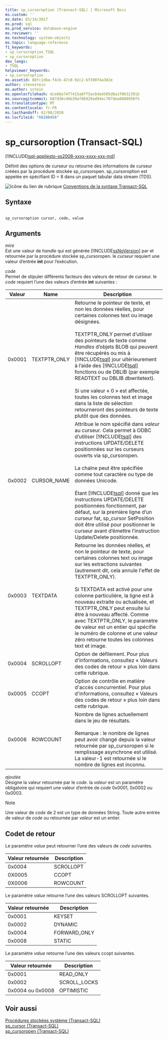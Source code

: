 ```yaml
---
title: sp_cursoroption (Transact-SQL) | Microsoft Docs
ms.custom: ''
ms.date: 03/14/2017
ms.prod: sql
ms.prod_service: database-engine
ms.reviewer: ''
ms.technology: system-objects
ms.topic: language-reference
f1_keywords:
- sp_cursoroption_TSQL
- sp_cursoroption
dev_langs:
- TSQL
helpviewer_keywords:
- sp_cursoroption
ms.assetid: 88fc1dba-f4cb-47c0-92c2-bf398f4a382e
author: stevestein
ms.author: sstein
ms.openlocfilehash: dce66e74f7415a8ff5ac6de4505d8a1f0632391b
ms.sourcegitcommit: b87d36c46b39af8b929ad94ec707dee8800950f5
ms.translationtype: MT
ms.contentlocale: fr-FR
ms.lasthandoff: 02/08/2020
ms.locfileid: "68108456"
---
```

# <a name="sp_cursoroption-transact-sql"></a>sp_cursoroption (Transact-SQL)
[!INCLUDE[tsql-appliesto-ss2008-xxxx-xxxx-xxx-md](../../includes/tsql-appliesto-ss2008-xxxx-xxxx-xxx-md.md)]

  Définit des options de curseur ou retourne des informations de curseur créées par la procédure stockée sp_cursoropen. sp_cursoroption est appelée en spécifiant ID = 8 dans un paquet tabular data stream (TDS).  
  
 ![Icône du lien de rubrique](../../database-engine/configure-windows/media/topic-link.gif "Icône du lien de rubrique") [Conventions de la syntaxe Transact-SQL](../../t-sql/language-elements/transact-sql-syntax-conventions-transact-sql.md)  
  
## <a name="syntax"></a>Syntaxe  
  
```  
  
sp_cursoroption cursor, code, value  
```  
  
## <a name="arguments"></a>Arguments  
 *mire*  
 Est une valeur de *handle* qui est générée [!INCLUDE[ssNoVersion](../../includes/ssnoversion-md.md)] par et retournée par la procédure stockée sp_cursoropen. le *curseur* requiert une valeur d’entrée **int** pour l’exécution.  
  
 *code*  
 Permet de stipuler différents facteurs des valeurs de retour de curseur. le *code* requiert l’une des valeurs d’entrée **int** suivantes :  
  
|Valeur|Name|Description|  
|-----------|----------|-----------------|  
|0x0001|TEXTPTR_ONLY|Retourne le pointeur de texte, et non les données réelles, pour certaines colonnes text ou image désignées.<br /><br /> TEXTPTR_ONLY permet d’utiliser des pointeurs de texte comme *Handles* d’objets BLOB qui peuvent être récupérés ou mis à [!INCLUDE[tsql](../../includes/tsql-md.md)] jour ultérieurement à l’aide des [!INCLUDE[tsql](../../includes/tsql-md.md)] fonctions ou de DBLIB (par exemple READTEXT ou DBLIB dbwritetext).<br /><br /> Si une valeur « 0 » est affectée, toutes les colonnes text et image dans la liste de sélection retourneront des pointeurs de texte plutôt que des données.|  
|0x0002|CURSOR_NAME|Attribue le nom spécifié dans *valeur* au curseur. Cela permet à ODBC d’utiliser [!INCLUDE[tsql](../../includes/tsql-md.md)] des instructions UPDATE/DELETE positionnées sur les curseurs ouverts via sp_cursoropen.<br /><br /> La chaîne peut être spécifiée comme tout caractère ou type de données Unicode.<br /><br /> Étant [!INCLUDE[tsql](../../includes/tsql-md.md)] donné que les instructions UPDATE/DELETE positionnées fonctionnent, par défaut, sur la première ligne d’un curseur fat, sp_cursor SetPosition doit être utilisé pour positionner le curseur avant d’émettre l’instruction Update/Delete positionnée.|  
|0x0003|TEXTDATA|Retourne les données réelles, et non le pointeur de texte, pour certaines colonnes text ou image sur les extractions suivantes (autrement dit, cela annule l'effet de TEXTPTR_ONLY).<br /><br /> Si TEXTDATA est activé pour une colonne particulière, la ligne est à nouveau extraite ou actualisée, et TEXTPTR_ONLY peut ensuite lui être à nouveau affecté. Comme avec TEXTPTR_ONLY, le paramètre de valeur est un entier qui spécifie le numéro de colonne et une valeur zéro retourne toutes les colonnes text et image.|  
|0x0004|SCROLLOPT|Option de défilement. Pour plus d'informations, consultez « Valeurs des codes de retour » plus loin dans cette rubrique.|  
|0x0005|CCOPT|Option de contrôle en matière d'accès concurrentiel. Pour plus d'informations, consultez « Valeurs des codes de retour » plus loin dans cette rubrique.|  
|0x0006|ROWCOUNT|Nombre de lignes actuellement dans le jeu de résultats.<br /><br /> Remarque : le nombre de lignes peut avoir changé depuis la valeur retournée par sp_cursoropen si le remplissage asynchrone est utilisé. La valeur-1 est retournée si le nombre de lignes est inconnu.|  
  
 *ajoutée*  
 Désigne la valeur retournée par le *code*. la *valeur* est un paramètre obligatoire qui requiert une valeur d’entrée de *code* 0x0001, 0x0002 ou 0x0003.  
  
> [!NOTE]  
>  Une valeur de *code* de 2 est un type de données String. Toute autre entrée de valeur de *code* ou retournée par *valeur* est un entier.  
  
## <a name="return-code-values"></a>Codet de retour  
 Le paramètre *value* peut retourner l’une des valeurs de *code* suivantes.  
  
|Valeur retournée|Description|  
|------------------|-----------------|  
|0x0004|SCROLLOPT|  
|0X0005|CCOPT|  
|0X0006|ROWCOUNT|  
  
 Le paramètre *value* retourne l’une des valeurs SCROLLOPT suivantes.  
  
|Valeur retournée|Description|  
|------------------|-----------------|  
|0x0001|KEYSET|  
|0x0002|DYNAMIC|  
|0x0004|FORWARD_ONLY|  
|0x0008|STATIC|  
  
 Le paramètre *value* retourne l’une des valeurs ccopt suivantes.  
  
|Valeur retournée|Description|  
|------------------|-----------------|  
|0x0001|READ_ONLY|  
|0x0002|SCROLL_LOCKS|  
|0x0004 ou 0x0008|OPTIMISTIC|  
  
## <a name="see-also"></a>Voir aussi  
 [Procédures stockées système &#40;Transact-SQL&#41;](../../relational-databases/system-stored-procedures/system-stored-procedures-transact-sql.md)   
 [sp_cursor &#40;Transact-SQL&#41;](../../relational-databases/system-stored-procedures/sp-cursor-transact-sql.md)   
 [sp_cursoropen &#40;Transact-SQL&#41;](../../relational-databases/system-stored-procedures/sp-cursoropen-transact-sql.md)  
  
  
